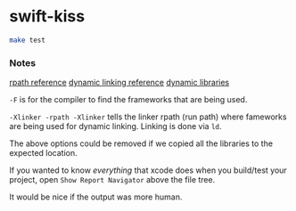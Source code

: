 # swift-kiss

```bash
make test
```

### Notes

[rpath reference](https://blog.krzyzanowskim.com/2018/12/05/rpath-what/)
[dynamic linking reference](https://medium.com/livefront/how-to-add-a-dynamic-swift-framework-to-a-command-line-tool-bab6426d6c31)
[dynamic libraries](https://developer.apple.com/library/archive/documentation/DeveloperTools/Conceptual/DynamicLibraries/100-Articles/OverviewOfDynamicLibraries.html)

`-F` is for the compiler to find the frameworks that are being used.

`-Xlinker -rpath -Xlinker` tells the linker rpath (run path) where fameworks are being used for dynamic linking.  Linking is done via `ld`.

The above options could be removed if we copied all the libraries to the expected location.

If you wanted to know _everything_ that xcode does when you build/test your project, open `Show Report Navigator` above the file tree.

It would be nice if the output was more human.
